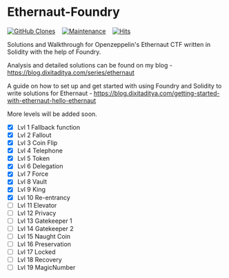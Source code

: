 # Ethernaut-Foundry

[![GitHub Clones](https://img.shields.io/badge/dynamic/json?color=success&label=Clone&query=count&url=https://gist.githubusercontent.com/az0mb13/e12cd243b128cacebb80bdf920e61de1/raw/clone.json&logo=github)](https://github.com/az0mb13/ethernaut-foundry)
&nbsp;&nbsp;
[![Maintenance](https://img.shields.io/badge/Maintained%3F-yes-green.svg)](https://GitHub.com/Naereen/StrapDown.js/graphs/commit-activity)
&nbsp;&nbsp;
[![Hits](https://hits.seeyoufarm.com/api/count/incr/badge.svg?url=https%3A%2F%2Fgithub.com%2Faz0mb13%2Fethernaut-foundry&count_bg=%2379C83D&title_bg=%23555555&icon=codeigniter.svg&icon_color=%23E7E7E7&title=Views&edge_flat=false)](https://hits.seeyoufarm.com)

Solutions and Walkthrough for Openzeppelin's Ethernaut CTF written in Solidity with the help of Foundry.

Analysis and detailed solutions can be found on my blog - https://blog.dixitaditya.com/series/ethernaut

A guide on how to set up and get started with using Foundry and Solidity to write solutions for Ethernaut - https://blog.dixitaditya.com/getting-started-with-ethernaut-hello-ethernaut

More levels will be added soon. 
- [x] Lvl 1 Fallback function
- [x] Lvl 2 Fallout
- [x] Lvl 3 Coin Flip
- [x] Lvl 4 Telephone
- [x] Lvl 5 Token
- [x] Lvl 6 Delegation
- [x] Lvl 7 Force
- [x] Lvl 8 Vault
- [x] Lvl 9 King
- [x] Lvl 10 Re-entrancy
- [ ] Lvl 11 Elevator
- [ ] Lvl 12 Privacy
- [ ] Lvl 13 Gatekeeper 1
- [ ] Lvl 14 Gatekeeper 2
- [ ] Lvl 15 Naught Coin
- [ ] Lvl 16 Preservation
- [ ] Lvl 17 Locked
- [ ] Lvl 18 Recovery
- [ ] Lvl 19 MagicNumber

